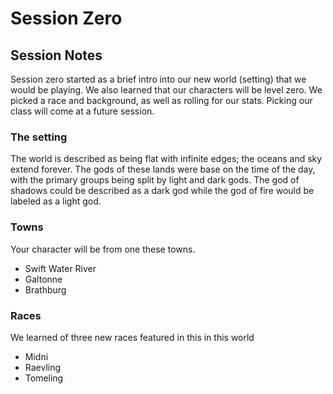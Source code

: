 
# Session Zero

## Session Notes
Session zero started as a brief intro into our new world (setting) that we would be playing. We also learned that our characters will be level zero. We picked a race and background, as well as rolling for our stats. Picking our class will come at a future session.

### The setting
The world is described as being flat with infinite edges; the oceans and sky extend forever. The gods of these lands were base on the time of the day, with the primary groups being split by light and dark gods. The god of shadows could be described as a dark god while the god of fire would be labeled as a light god. 

### Towns
Your character will be from one these towns.

- Swift Water River
- Galtonne
- Brathburg

### Races
We learned of three new races featured in this in this world

- Midni
- Raevling
- Tomeling
